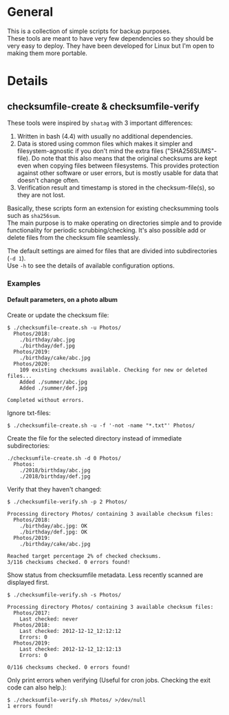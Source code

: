 # General
This is a collection of simple scripts for backup purposes.  
These tools are meant to have very few dependencies so they should be very easy to deploy. They have been developed for Linux but I'm open to making them more portable.


# Details
## checksumfile-create & checksumfile-verify
These tools were inspired by `shatag` with 3 important differences:  
1. Written in bash (4.4) with usually no additional dependencies.
2. Data is stored using common files which makes it simpler and filesystem-agnostic if you don't mind the extra files ("SHA256SUMS"-file). Do note that this also means that the original checksums are kept even when copying files between filesystems. This provides protection against other software or user errors, but is mostly usable for data that doesn't change often.
3. Verification result and timestamp is stored in the checksum-file(s), so they are not lost.

Basically, these scripts form an extension for existing checksumming tools such as `sha256sum`.  
The main purpose is to make operating on directories simple and to provide functionality for periodic scrubbing/checking.
It's also possible add or delete files from the checksum file seamlessly.
  
The default settings are aimed for files that are divided into subdirectories (`-d 1`).  
Use `-h` to see the details of available configuration options.

### Examples
#### Default parameters, on a photo album

Create or update the checksum file:
```
$ ./checksumfile-create.sh -u Photos/
  Photos/2018:
    ./birthday/abc.jpg
    ./birthday/def.jpg
  Photos/2019:
    ./birthday/cake/abc.jpg
  Photos/2020:
    109 existing checksums available. Checking for new or deleted files... 
    Added ./summer/abc.jpg
    Added ./summer/def.jpg

Completed without errors.
```

Ignore txt-files:
```
$ ./checksumfile-create.sh -u -f '-not -name "*.txt"' Photos/
```

Create the file for the selected directory instead of immediate subdirectories:
```
./checksumfile-create.sh -d 0 Photos/
  Photos:
    ./2018/birthday/abc.jpg
    ./2018/birthday/def.jpg
```

Verify that they haven't changed:
```
$ ./checksumfile-verify.sh -p 2 Photos/

Processing directory Photos/ containing 3 available checksum files:
  Photos/2018:
    ./birthday/abc.jpg: OK
    ./birthday/def.jpg: OK
  Photos/2019:
    ./birthday/cake/abc.jpg

Reached target percentage 2% of checked checksums.
3/116 checksums checked. 0 errors found!
```

Show status from checksumfile metadata. Less recently scanned are displayed first.
```
$ ./checksumfile-verify.sh -s Photos/

Processing directory Photos/ containing 3 available checksum files:
  Photos/2017:
    Last checked: never
  Photos/2018:
    Last checked: 2012-12-12_12:12:12
    Errors: 0
  Photos/2019:
    Last checked: 2012-12-12_12:12:13
    Errors: 0

0/116 checksums checked. 0 errors found!
```

Only print errors when verifying (Useful for cron jobs. Checking the exit code can also help.):
```
$ ./checksumfile-verify.sh Photos/ >/dev/null
1 errors found!
```


